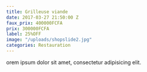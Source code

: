 ```yaml
---
title: Grilleuse viande
date: 2017-03-27 21:50:00 Z
faux_prix: 400000FCFA
prix: 300000FCFA
label: 25%OFF
image: "/uploads/shopslide2.jpg"
categories: Restauration
---
```


orem ipsum dolor sit amet, consectetur adipisicing elit.